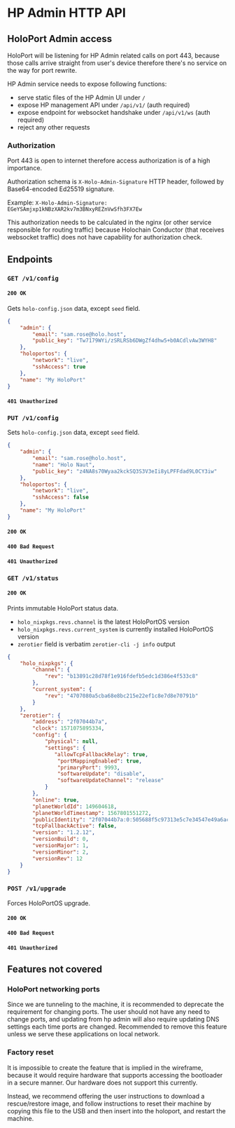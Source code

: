 # HP Admin HTTP API

## HoloPort Admin access

HoloPort will be listening for HP Admin related calls on port 443, because those calls arrive straight from user's device therefore there's no service on the way for port rewrite.

HP Admin service needs to expose following functions:
- serve static files of the HP Admin UI under `/`
- expose HP management API under `/api/v1/` (auth required)
- expose endpoint for websocket handshake under `/api/v1/ws` (auth required)
- reject any other requests

### Authorization

Port 443 is open to internet therefore access authorization is of a high importance. 

Authorization schema is `X-Holo-Admin-Signature` HTTP header, followed by Base64-encoded Ed25519 signature.

Example: `X-Holo-Admin-Signature: EGeYSAmjxp1kNBzXAR2kv7m3BNxyREZnVwSfh3FX7Ew`

This authorization needs to be calculated in the nginx (or other service responsible for routing traffic) because Holochain Conductor (that receives websocket traffic) does not have capability for authorization check. 

## Endpoints

### `GET /v1/config`

#### `200 OK`

Gets `holo-config.json` data, except `seed` field.

```json
{
    "admin": {
        "email": "sam.rose@holo.host",
        "public_key": "Tw7179WYi/zSRLRSb6DWgZf4dhw5+b0ACdlvAw3WYH8"
    },
    "holoportos": {
        "network": "live",
        "sshAccess": true
    },
    "name": "My HoloPort"
}
```

#### `401 Unauthorized`

### `PUT /v1/config`

Sets `holo-config.json` data, except `seed` field.

```json
{
    "admin": {
        "email": "sam.rose@holo.host",
        "name": "Holo Naut",
        "public_key": "z4NA8s70Wyaa2kckSQ3S3V3eIi8yLPFFdad9L0CY3iw"
    },
    "holoportos": {
        "network": "live",
        "sshAccess": false
    },
    "name": "My HoloPort"
}
```

#### `200 OK`
#### `400 Bad Request`
#### `401 Unauthorized`

### `GET /v1/status`

#### `200 OK`

Prints immutable HoloPort status data.

- `holo_nixpkgs.revs.channel` is the latest HoloPortOS version
- `holo_nixpkgs.revs.current_system` is currently installed HoloPortOS version
- `zerotier` field is verbatim `zerotier-cli -j info` output

```json
{
    "holo_nixpkgs": {
        "channel": {
            "rev": "b13891c28d78f1e916fdefb5edc1d386e4f533c8"
        },
        "current_system": {
            "rev": "4707080a5cba68e8bc215e22ef1c8e7d8e70791b"
        }
    },
    "zerotier": {
        "address": "2f07044b7a",  
        "clock": 1571075895334, 
        "config": { 
            "physical": null, 
            "settings": { 
               "allowTcpFallbackRelay": true, 
                "portMappingEnabled": true, 
                "primaryPort": 9993, 
                "softwareUpdate": "disable", 
                "softwareUpdateChannel": "release" 
            }
        }, 
        "online": true, 
        "planetWorldId": 149604618, 
        "planetWorldTimestamp": 1567801551272, 
        "publicIdentity": "2f07044b7a:0:505688f5c97313e5c7e34547e49a6ac46a05746b2e3faad724103b8ed34a4b108e15d08051db09eedd53ed089b19a5bfae9b1afdb7a9c65ad6f8aa9d98e4f2f2", 
        "tcpFallbackActive": false, 
        "version": "1.2.12", 
        "versionBuild": 0, 
        "versionMajor": 1, 
        "versionMinor": 2, 
        "versionRev": 12
    }
}
```

### `POST /v1/upgrade`

Forces HoloPortOS upgrade.

#### `200 OK`
#### `400 Bad Request`
#### `401 Unauthorized`

## Features not covered 

### HoloPort networking ports

Since we are tunneling to the machine, it is recommended to deprecate the
requirement for changing ports. The user should not have any need to change
ports, and updating from hp admin will also require updating DNS settings each
time ports are changed. Recommended to remove this feature unless we serve
these applications on local network.

### Factory reset

It is impossible to create the feature that is implied in the wireframe,
because it would require hardware that supports accessing the bootloader in a
secure manner. Our hardware does not support this currently.

Instead, we recommend offering the user instructions to download a
rescue/restore image, and follow instructions to reset their machine by copying
this file to the USB and then insert into the holoport, and restart the
machine.
